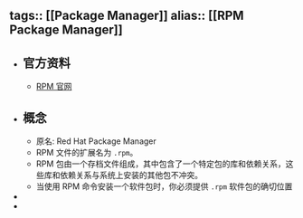 tags:: [[Package Manager]]
alias:: [[RPM Package Manager]]
---

- ## 官方资料
	- [RPM 官网](https://rpm.org/index.html)
- ## 概念
	- 原名: Red Hat Package Manager
	- RPM 文件的扩展名为 `.rpm`。
	- RPM 包由一个存档文件组成，其中包含了一个特定包的库和依赖关系，这些库和依赖关系与系统上安装的其他包不冲突。
	- 当使用 RPM 命令安装一个软件包时，你必须提供 `.rpm` 软件包的确切位置
-
-